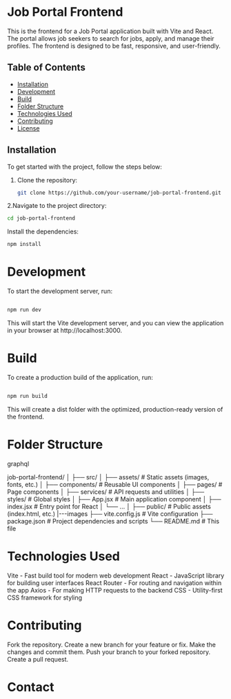 # Job Portal Frontend

This is the frontend for a Job Portal application built with Vite and React. The portal allows job seekers to search for jobs, apply, and manage their profiles. The frontend is designed to be fast, responsive, and user-friendly.

## Table of Contents
- [Installation](#installation)
- [Development](#development)
- [Build](#build)
- [Folder Structure](#folder-structure)
- [Technologies Used](#technologies-used)
- [Contributing](#contributing)
- [License](#license)

## Installation

To get started with the project, follow the steps below:

1. Clone the repository:
   ```bash
   git clone https://github.com/your-username/job-portal-frontend.git
2.Navigate to the project directory:
```bash
cd job-portal-frontend
```
Install the dependencies:
```bash
npm install
```
# Development
To start the development server, run:

```bash

npm run dev
```
This will start the Vite development server, and you can view the application in your browser at http://localhost:3000.

# Build
To create a production build of the application, run:

```bash

npm run build
```
This will create a dist folder with the optimized, production-ready version of the frontend.

# Folder Structure
graphql

job-portal-frontend/
│
├── src/
│   ├── assets/        # Static assets (images, fonts, etc.)
│   ├── components/    # Reusable UI components
│   ├── pages/         # Page components
│   ├── services/      # API requests and utilities
│   ├── styles/        # Global styles
│   ├── App.jsx        # Main application component
│   ├── index.jsx      # Entry point for React
│   └── ...
│
├── public/  # Public assets (index.html, etc.)
|---images
├── vite.config.js     # Vite configuration
├── package.json       # Project dependencies and scripts
└── README.md          # This file
# Technologies Used
Vite - Fast build tool for modern web development
React - JavaScript library for building user interfaces
React Router - For routing and navigation within the app
Axios - For making HTTP requests to the backend
CSS - Utility-first CSS framework for styling
#  Contributing
Fork the repository.
Create a new branch for your feature or fix.
Make the changes and commit them.
Push your branch to your forked repository.
Create a pull request.
# Contact

